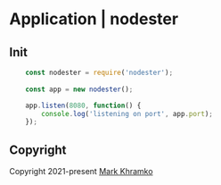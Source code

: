 # Application | nodester

## Init

```js
	const nodester = require('nodester');
	
	const app = new nodester();

	app.listen(8080, function() {
		console.log('listening on port', app.port);
	});
```


## Copyright
Copyright 2021-present [Mark Khramko](https://github.com/MarkKhramko)
